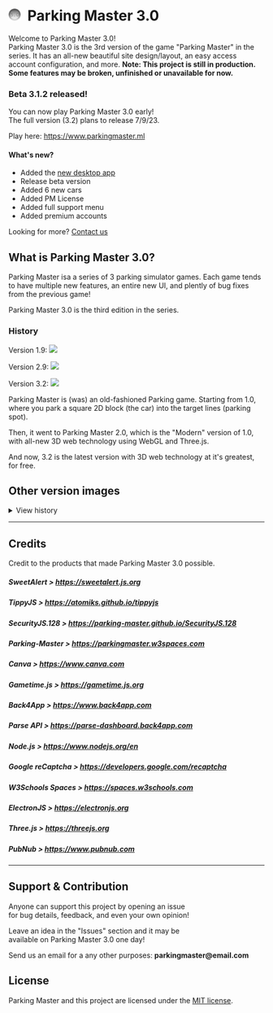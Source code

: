 # <img alt="Favicon" src="favicon.ico" width="24" />&nbsp;&nbsp;Parking Master 3.0
Welcome to Parking Master 3.0!<br>
Parking Master 3.0 is the 3rd version of the game "Parking Master" in the series. It has an all-new beautiful site design/layout, an easy access account configuration, and more. 
**Note: This project is still in production. Some features may be broken, unfinished or unavailable for now.**

### Beta 3.1.2 released!
You can now play Parking Master 3.0 early!<br>
The full version (3.2) plans to release 7/9/23.

Play here: https://www.parkingmaster.ml

#### What's new?
- Added the [new desktop app](https://www.parkingmaster.ml/downloads/)
- Release beta version
- Added 6 new cars
- Added PM License
- Added full support menu
- Added premium accounts

Looking for more? [Contact us](mailto:parkingmaster@email.com)

## What is Parking Master 3.0?
Parking Master isa a series of 3 parking simulator games. Each game tends to have multiple new features, an entire new UI, and plently of bug fixes from the previous game!

Parking Master 3.0 is the third edition in the series.

### History

Version 1.9:
<img src="https://user-images.githubusercontent.com/88283567/164757620-85fd5706-5ef0-4214-882f-1706ae7071e2.png">

Version 2.9:
<img src="https://github.com/Parking-Master/Parking-Master-3.0/assets/88283567/cd0c80dd-684c-4583-8b9b-1b5625baf392">

Version 3.2:
<img src="https://github.com/Parking-Master/Parking-Master-3.0/assets/88283567/6e7ad210-af24-4868-a7af-908d0a6673cb">

Parking Master is (was) an old-fashioned Parking game. Starting from 1.0, where you park a square 2D block (the car) into the target lines (parking spot).<br>

Then, it went to Parking Master 2.0, which is the "Modern" version of 1.0, with all-new 3D web technology using WebGL and Three.js.

And now, 3.2 is the latest version with 3D web technology at it's greatest, for free.

## Other version images
<details>
<summary>View history</summary>
<br>
<details>
<summary>1.0</summary>
v1.9
<img src="https://user-images.githubusercontent.com/88283567/164757620-85fd5706-5ef0-4214-882f-1706ae7071e2.png" />
<br>
v1.6
<img src="https://user-images.githubusercontent.com/88283567/164759776-8c5aff07-a96b-44f3-a4d9-9459bdcca2f1.png" />
<br>
< v1.0 (in production)
<img src="https://user-images.githubusercontent.com/88283567/164761406-fb962e3a-d0e9-45e9-b265-6236ee649efe.png" />
<br>
</details>
<details>
<summary>2.0</summary>
v2.0
<img src="https://github.com/Parking-Master/Parking-Master-2.0/blob/main/preview.png?raw=true">
<br>
</details>
<details>
<summary>3.0</summary>
v3.0
<img src="https://user-images.githubusercontent.com/88283567/187799704-f8ced546-8969-4018-9d07-f6b30057131f.png">
<br>
</details>

Historic site at [`old.parkingmaster.tk`](https://old.parkingmaster.tk)
</details>
<hr>
<h2>Credits</h2>
Credit to the products that made Parking Master 3.0 possible.

##### SweetAlert \> https://sweetalert.js.org
##### TippyJS \> https://atomiks.github.io/tippyjs
##### SecurityJS.128 \> https://parking-master.github.io/SecurityJS.128
##### Parking-Master \> https://parkingmaster.w3spaces.com
##### Canva \> https://www.canva.com
##### Gametime.js \> https://gametime.js.org
##### Back4App \> https://www.back4app.com
##### Parse API \> https://parse-dashboard.back4app.com
##### Node.js \> https://www.nodejs.org/en
##### Google reCaptcha \> https://developers.google.com/recaptcha
##### W3Schools Spaces \> https://spaces.w3schools.com
##### ElectronJS \> https://electronjs.org
##### Three.js \> https://threejs.org
##### PubNub \> https://www.pubnub.com
___
## Support & Contribution
Anyone can support this project by opening an issue<br>for bug details, feedback, and even your own opinion!

Leave an idea in the "Issues" section and it may be<br>available on Parking Master 3.0 one day!

Send us an email for a any other purposes: __parkingmaster@email.com__

## License
Parking Master and this project are licensed under the [MIT license](LICENSE).
